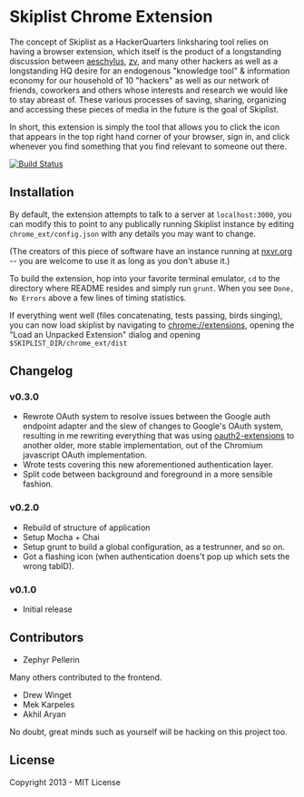 # Skiplist Chrome Extension

The concept of Skiplist as a HackerQuarters linksharing tool relies on having a
browser extension, which itself is the product of a longstanding discussion
between [aeschylus](https://github.com/aeschylus), [zv](https://github.com/zv),
and many other hackers as well as a longstanding HQ desire for an endogenous
"knowledge tool" & information economy for our household of 10 "hackers"  as
well as our network of friends, coworkers and others whose interests and
research we would like to stay abreast of. These various processes of saving,
sharing, organizing and accessing these pieces of media in the future is the
goal of Skiplist.

In short, this extension is simply the tool that allows you to click the icon
that appears in the top right hand corner of your browser, sign in, and click
whenever you find something that you find relevant to someone out there.

[![Build Status](https://secure.travis-ci.org/hackerhouse/skiplist.png)](http://travis-ci.org/hackerhouse/skiplist)

## Installation

By default, the extension attempts to talk to a server at `localhost:3000`, you
can modify this to point to any publically running Skiplist instance by editing
`chrome_ext/config.json` with any details you may want to change.

(The creators of this piece of software have an instance running at
[nxvr.org](http://nxvr.org/) -- you are welcome to use it as long as you don't
abuse it.)

To build the extension, hop into your favorite terminal emulator, `cd` to the
directory where README resides and simply run `grunt`. When you see `Done, No
Errors` above a few lines of timing statistics.

If everything went well (files concatenating, tests passing, birds singing),
you can now load skiplist by navigating to
[chrome://extensions](chrome://extensions/), opening the "Load an Unpacked
Extension" dialog and opening `$SKIPLIST_DIR/chrome_ext/dist`

## Changelog

### v0.3.0
  - Rewrote OAuth system to resolve issues between the Google auth endpoint
    adapter and the slew of changes to Google's OAuth system, resulting in me
    rewriting everything that was using
    [oauth2-extensions](https://code.google.com/p/oauth2-extensions/) to
    another older, more stable implementation, out of the Chromium javascript
    OAuth implementation.
  - Wrote tests covering this new aforementioned authentication layer.
  - Split code between background and foreground in a more sensible fashion.

### v0.2.0
- Rebuild of structure of application
- Setup Mocha + Chai
- Setup grunt to build a global configuration, as a testrunner, and so on.
- Got a flashing icon (when authentication doens't pop up which sets the wrong tabID).

### v0.1.0
- Initial release

## Contributors
- Zephyr Pellerin <zv>

Many others contributed to the frontend.

- Drew Winget  <aeschylus>
- Mek Karpeles <mekarpeles>
- Akhil Aryan  <akhilaryan>

No doubt, great minds such as yourself will be hacking on this project too.

## License

Copyright 2013 - MIT License

